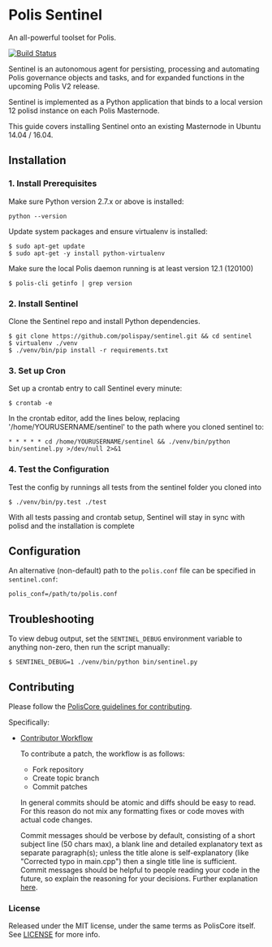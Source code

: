 # Polis Sentinel

An all-powerful toolset for Polis.

[![Build Status](https://travis-ci.org/polispay/sentinel.svg?branch=master)](https://travis-ci.org/polispay/sentinel)

Sentinel is an autonomous agent for persisting, processing and automating Polis governance objects and tasks, and for expanded functions in the upcoming Polis V2 release.

Sentinel is implemented as a Python application that binds to a local version 12 polisd instance on each Polis Masternode.

This guide covers installing Sentinel onto an existing Masternode in Ubuntu 14.04 / 16.04.

## Installation

### 1. Install Prerequisites

Make sure Python version 2.7.x or above is installed:

    python --version

Update system packages and ensure virtualenv is installed:

    $ sudo apt-get update
    $ sudo apt-get -y install python-virtualenv

Make sure the local Polis daemon running is at least version 12.1 (120100)

    $ polis-cli getinfo | grep version

### 2. Install Sentinel

Clone the Sentinel repo and install Python dependencies.

    $ git clone https://github.com/polispay/sentinel.git && cd sentinel
    $ virtualenv ./venv
    $ ./venv/bin/pip install -r requirements.txt

### 3. Set up Cron

Set up a crontab entry to call Sentinel every minute:

    $ crontab -e

In the crontab editor, add the lines below, replacing '/home/YOURUSERNAME/sentinel' to the path where you cloned sentinel to:

    * * * * * cd /home/YOURUSERNAME/sentinel && ./venv/bin/python bin/sentinel.py >/dev/null 2>&1

### 4. Test the Configuration

Test the config by runnings all tests from the sentinel folder you cloned into

    $ ./venv/bin/py.test ./test

With all tests passing and crontab setup, Sentinel will stay in sync with polisd and the installation is complete

## Configuration

An alternative (non-default) path to the `polis.conf` file can be specified in `sentinel.conf`:

    polis_conf=/path/to/polis.conf

## Troubleshooting

To view debug output, set the `SENTINEL_DEBUG` environment variable to anything non-zero, then run the script manually:

    $ SENTINEL_DEBUG=1 ./venv/bin/python bin/sentinel.py

## Contributing

Please follow the [PolisCore guidelines for contributing](https://github.com/polispay/polis/blob/master/CONTRIBUTING.md).

Specifically:

* [Contributor Workflow](https://github.com/polispay/polis/blob/master/CONTRIBUTING.md#contributor-workflow)

    To contribute a patch, the workflow is as follows:

    * Fork repository
    * Create topic branch
    * Commit patches

    In general commits should be atomic and diffs should be easy to read. For this reason do not mix any formatting fixes or code moves with actual code changes.

    Commit messages should be verbose by default, consisting of a short subject line (50 chars max), a blank line and detailed explanatory text as separate paragraph(s); unless the title alone is self-explanatory (like "Corrected typo in main.cpp") then a single title line is sufficient. Commit messages should be helpful to people reading your code in the future, so explain the reasoning for your decisions. Further explanation [here](http://chris.beams.io/posts/git-commit/).

### License

Released under the MIT license, under the same terms as PolisCore itself. See [LICENSE](LICENSE) for more info.
